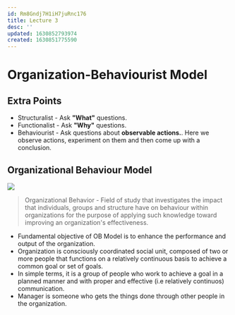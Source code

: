 ```yaml
---
id: Rm8Gndj7H1iH7juRnc176
title: Lecture 3
desc: ''
updated: 1630852793974
created: 1630851775590
---
```


# Organization-Behaviourist Model

## Extra Points
* Structuralist - Ask **"What"** questions.
* Functionalist - Ask **"Why"** questions.
* Behaviourist - Ask questions about **observable actions.**. Here we observe actions, experiment on them and then come up with a conclusion.

## Organizational Behaviour Model
![](/assets/images/2021-09-05-20-02-18.png)

> Organizational Behavior - Field of study that investigates the impact that individuals, groups and structure have on behaviour within organizations for the purpose of applying such knowledge toward improving an organization's effectiveness.

* Fundamental objective of OB Model is to enhance the performance and output of the organization.
* Organization is consciously coordinated social unit, composed of two or more people that functions on a relatively continuous basis to achieve a common goal or set of goals.
* In simple terms, it is a group of people who work to achieve a goal in a planned manner and with proper and effective (i.e relatively continuos) communication.
* Manager is someone who gets the things done through other people in the organization.
